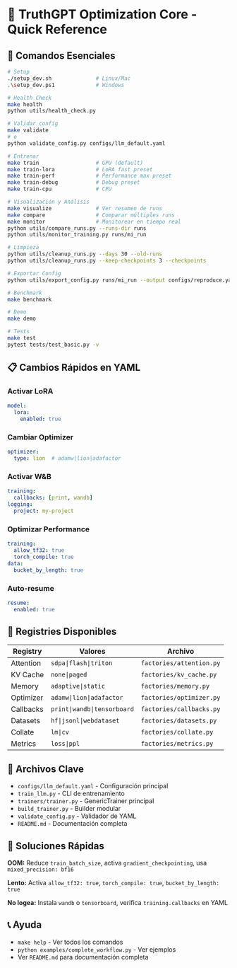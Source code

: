 # 🚀 TruthGPT Optimization Core - Quick Reference

## 🎯 Comandos Esenciales

```bash
# Setup
./setup_dev.sh              # Linux/Mac
.\setup_dev.ps1             # Windows

# Health Check
make health
python utils/health_check.py

# Validar config
make validate
# o
python validate_config.py configs/llm_default.yaml

# Entrenar
make train                  # GPU (default)
make train-lora             # LoRA fast preset
make train-perf             # Performance max preset
make train-debug            # Debug preset
make train-cpu              # CPU

# Visualización y Análisis
make visualize              # Ver resumen de runs
make compare                # Comparar múltiples runs
make monitor                # Monitorear en tiempo real
python utils/compare_runs.py --runs-dir runs
python utils/monitor_training.py runs/mi_run

# Limpieza
python utils/cleanup_runs.py --days 30 --old-runs
python utils/cleanup_runs.py --keep-checkpoints 3 --checkpoints

# Exportar Config
python utils/export_config.py runs/mi_run --output configs/reproduce.yaml

# Benchmark
make benchmark

# Demo
make demo

# Tests
make test
pytest tests/test_basic.py -v
```

## 📋 Cambios Rápidos en YAML

### Activar LoRA
```yaml
model:
  lora:
    enabled: true
```

### Cambiar Optimizer
```yaml
optimizer:
  type: lion  # adamw|lion|adafactor
```

### Activar W&B
```yaml
training:
  callbacks: [print, wandb]
logging:
  project: my-project
```

### Optimizar Performance
```yaml
training:
  allow_tf32: true
  torch_compile: true
data:
  bucket_by_length: true
```

### Auto-resume
```yaml
resume:
  enabled: true
```

## 🔧 Registries Disponibles

| Registry | Valores | Archivo |
|----------|---------|---------|
| Attention | `sdpa\|flash\|triton` | `factories/attention.py` |
| KV Cache | `none\|paged` | `factories/kv_cache.py` |
| Memory | `adaptive\|static` | `factories/memory.py` |
| Optimizer | `adamw\|lion\|adafactor` | `factories/optimizer.py` |
| Callbacks | `print\|wandb\|tensorboard` | `factories/callbacks.py` |
| Datasets | `hf\|jsonl\|webdataset` | `factories/datasets.py` |
| Collate | `lm\|cv` | `factories/collate.py` |
| Metrics | `loss\|ppl` | `factories/metrics.py` |

## 📁 Archivos Clave

- `configs/llm_default.yaml` - Configuración principal
- `train_llm.py` - CLI de entrenamiento
- `trainers/trainer.py` - GenericTrainer principal
- `build_trainer.py` - Builder modular
- `validate_config.py` - Validador de YAML
- `README.md` - Documentación completa

## 🐛 Soluciones Rápidas

**OOM:** Reduce `train_batch_size`, activa `gradient_checkpointing`, usa `mixed_precision: bf16`

**Lento:** Activa `allow_tf32: true`, `torch_compile: true`, `bucket_by_length: true`

**No logea:** Instala `wandb` o `tensorboard`, verifica `training.callbacks` en YAML

## 📞 Ayuda

- `make help` - Ver todos los comandos
- `python examples/complete_workflow.py` - Ver ejemplos
- Ver `README.md` para documentación completa

